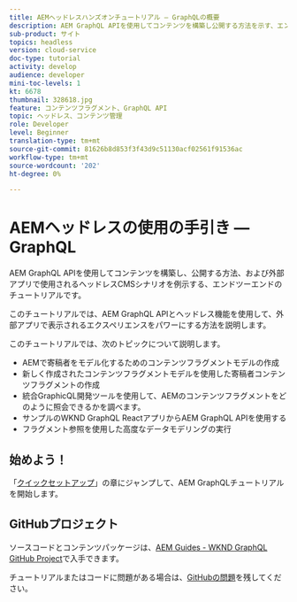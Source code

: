```yaml
---
title: AEMヘッドレスハンズオンチュートリアル — GraphQLの概要
description: AEM GraphQL APIを使用してコンテンツを構築し公開する方法を示す、エンドツーエンドのチュートリアルです。
sub-product: サイト
topics: headless
version: cloud-service
doc-type: tutorial
activity: develop
audience: developer
mini-toc-levels: 1
kt: 6678
thumbnail: 328618.jpg
feature: コンテンツフラグメント、GraphQL API
topic: ヘッドレス、コンテンツ管理
role: Developer
level: Beginner
translation-type: tm+mt
source-git-commit: 81626b8d853f3f43d9c51130acf02561f91536ac
workflow-type: tm+mt
source-wordcount: '202'
ht-degree: 0%

---
```



# AEMヘッドレスの使用の手引き — GraphQL

AEM GraphQL APIを使用してコンテンツを構築し、公開する方法、および外部アプリで使用されるヘッドレスCMSシナリオを例示する、エンドツーエンドのチュートリアルです。

このチュートリアルでは、AEM GraphQL APIとヘッドレス機能を使用して、外部アプリで表示されるエクスペリエンスをパワーにする方法を説明します。

このチュートリアルでは、次のトピックについて説明します。

* AEMで寄稿者をモデル化するためのコンテンツフラグメントモデルの作成
* 新しく作成されたコンテンツフラグメントモデルを使用した寄稿者コンテンツフラグメントの作成
* 統合GraphicQL開発ツールを使用して、AEMのコンテンツフラグメントをどのように照会できるかを調べます。
* サンプルのWKND GraphQL ReactアプリからAEM GraphQL APIを使用する
* フラグメント参照を使用した高度なデータモデリングの実行

## 始めよう！

「[クイックセットアップ](./setup.md)」の章にジャンプして、AEM GraphQLチュートリアルを開始します。

## GitHubプロジェクト

ソースコードとコンテンツパッケージは、[AEM Guides - WKND GraphQL GitHub Project](https://github.com/adobe/aem-guides-wknd-graphql)で入手できます。

チュートリアルまたはコードに問題がある場合は、[GitHubの問題](https://github.com/adobe/aem-guides-wknd-graphql/issues)を残してください。
